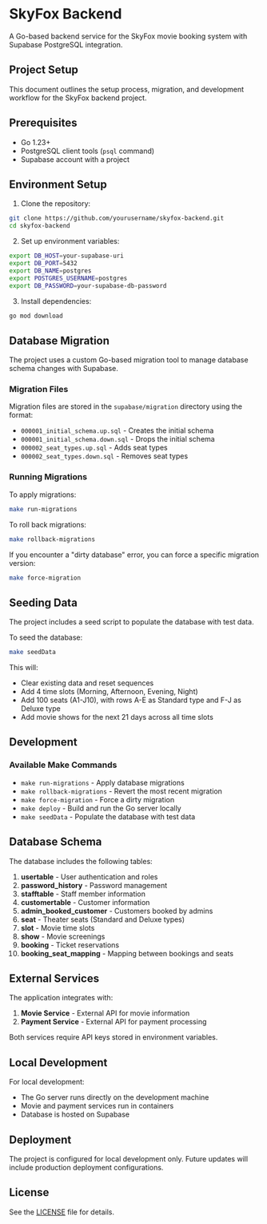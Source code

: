 # SkyFox Backend

A Go-based backend service for the SkyFox movie booking system with Supabase PostgreSQL integration.

## Project Setup

This document outlines the setup process, migration, and development workflow for the SkyFox backend project.

## Prerequisites

- Go 1.23+
- PostgreSQL client tools (`psql` command)
- Supabase account with a project

## Environment Setup

1. Clone the repository:
```bash
git clone https://github.com/yourusername/skyfox-backend.git
cd skyfox-backend
```

2. Set up environment variables:
```bash
export DB_HOST=your-supabase-uri
export DB_PORT=5432
export DB_NAME=postgres
export POSTGRES_USERNAME=postgres
export DB_PASSWORD=your-supabase-db-password
```

3. Install dependencies:
```bash
go mod download
```

## Database Migration

The project uses a custom Go-based migration tool to manage database schema changes with Supabase.

### Migration Files

Migration files are stored in the `supabase/migration` directory using the format:
- `000001_initial_schema.up.sql` - Creates the initial schema
- `000001_initial_schema.down.sql` - Drops the initial schema
- `000002_seat_types.up.sql` - Adds seat types
- `000002_seat_types.down.sql` - Removes seat types

### Running Migrations

To apply migrations:
```bash
make run-migrations
```

To roll back migrations:
```bash
make rollback-migrations
```

If you encounter a "dirty database" error, you can force a specific migration version:
```bash
make force-migration
```

## Seeding Data

The project includes a seed script to populate the database with test data.

To seed the database:
```bash
make seedData
```

This will:
- Clear existing data and reset sequences
- Add 4 time slots (Morning, Afternoon, Evening, Night)
- Add 100 seats (A1-J10), with rows A-E as Standard type and F-J as Deluxe type
- Add movie shows for the next 21 days across all time slots

## Development

### Available Make Commands

- `make run-migrations` - Apply database migrations
- `make rollback-migrations` - Revert the most recent migration
- `make force-migration` - Force a dirty migration
- `make deploy` - Build and run the Go server locally
- `make seedData` - Populate the database with test data

## Database Schema

The database includes the following tables:

1. **usertable** - User authentication and roles
2. **password_history** - Password management
3. **stafftable** - Staff member information
4. **customertable** - Customer information
5. **admin_booked_customer** - Customers booked by admins
6. **seat** - Theater seats (Standard and Deluxe types)
7. **slot** - Movie time slots
8. **show** - Movie screenings
9. **booking** - Ticket reservations
10. **booking_seat_mapping** - Mapping between bookings and seats

## External Services

The application integrates with:
1. **Movie Service** - External API for movie information
2. **Payment Service** - External API for payment processing

Both services require API keys stored in environment variables.

## Local Development

For local development:
- The Go server runs directly on the development machine
- Movie and payment services run in containers
- Database is hosted on Supabase

## Deployment

The project is configured for local development only. Future updates will include production deployment configurations.

## License

See the [LICENSE](LICENSE) file for details.
